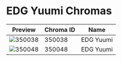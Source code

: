 # EDG Yuumi Chromas

| Preview | Chroma ID | Name |
|---------|-----------|------|
| ![350038](https://raw.communitydragon.org/latest/plugins/rcp-be-lol-game-data/global/default/v1/champion-chroma-images/350/350038.png) | 350038 | EDG Yuumi |
| ![350048](https://raw.communitydragon.org/latest/plugins/rcp-be-lol-game-data/global/default/v1/champion-chroma-images/350/350048.png) | 350048 | EDG Yuumi |